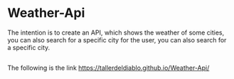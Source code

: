 # Weather-Api

The intention is to create an API, which shows the weather of some cities, you can also search for a specific city for the user, you can also search for a specific city.
##
The following is the link
 https://tallerdeldiablo.github.io/Weather-Api/
